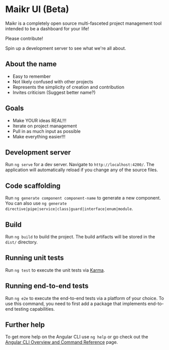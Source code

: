 # Maikr UI (Beta)

Maikr is a completely open source multi-fasceted project management tool intended to be a dashboard for your life!

Please contribute!

Spin up a development server to see what we're all about.

## About the name

- Easy to remember
- Not likely confused with other projects
- Represents the simplicity of creation and contribution
- Invites criticism (Suggest better name?)
## Goals

- Make YOUR ideas REAL!!!
- Iterate on project management
- Pull in as much input as possible
- Make everything easier!!!

## Development server

Run `ng serve` for a dev server. Navigate to `http://localhost:4200/`. The application will automatically reload if you change any of the source files.

## Code scaffolding

Run `ng generate component component-name` to generate a new component. You can also use `ng generate directive|pipe|service|class|guard|interface|enum|module`.

## Build

Run `ng build` to build the project. The build artifacts will be stored in the `dist/` directory.

## Running unit tests

Run `ng test` to execute the unit tests via [Karma](https://karma-runner.github.io).

## Running end-to-end tests

Run `ng e2e` to execute the end-to-end tests via a platform of your choice. To use this command, you need to first add a package that implements end-to-end testing capabilities.

## Further help

To get more help on the Angular CLI use `ng help` or go check out the [Angular CLI Overview and Command Reference](https://angular.io/cli) page.
